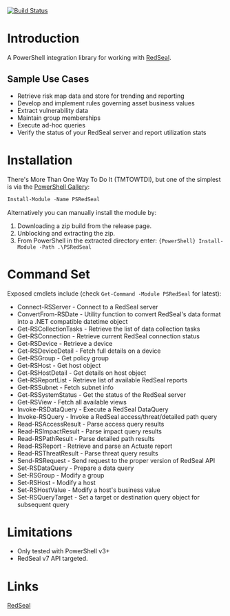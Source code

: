 [![Build Status](https://ci.appveyor.com/api/projects/status/github/SCH-CISM/RedSeal?svg=true)](https://ci.appveyor.com/project/davidski/RedSeal)

# Introduction
A PowerShell integration library for working with [RedSeal](https://www.redseal.net).

## Sample Use Cases
+ Retrieve risk map data and store for trending and reporting
+ Develop and implement rules governing asset business values
+ Extract vulnerability data
+ Maintain group memberships
+ Execute ad-hoc queries
+ Verify the status of your RedSeal server and report utilization stats

# Installation
There's More Than One Way To Do It (TMTOWTDI), but one of the simplest is via 
the [PowerShell Gallery](https://www.powershellgallery.com):

```PowerShell
Install-Module -Name PSRedSeal
```

Alternatively you can manually install the module by:

1. Downloading a zip build from the release page.
2. Unblocking and extracting the zip.
3. From PowerShell in the extracted directory enter: `{PowerShell} Install-Module -Path .\PSRedSeal`

# Command Set

Exposed cmdlets include (check `Get-Command -Module PSRedSeal` for latest):

+ Connect-RSServer - Connect to a RedSeal server
+ ConvertFrom-RSDate - Utility function to convert RedSeal's data format into a .NET compatible datetime object
+ Get-RSCollectionTasks - Retrieve the list of data collection tasks
+ Get-RSConnection - Retrieve current RedSeal connection status
+ Get-RSDevice - Retrieve a device
+ Get-RSDeviceDetail - Fetch full details on a device
+ Get-RSGroup - Get policy group
+ Get-RSHost - Get host object
+ Get-RSHostDetail - Get details on host object
+ Get-RSReportList - Retrieve list of available RedSeal reports
+ Get-RSSubnet - Fetch subnet info
+ Get-RSSystemStatus - Get the status of the RedSeal server
+ Get-RSView - Fetch all available views
+ Invoke-RSDataQuery - Execute a RedSeal DataQuery
+ Invoke-RSQuery - Invoke a RedSeal access/threat/detailed path query
+ Read-RSAccessResult - Parse access query results
+ Read-RSImpactResult - Parse impact query results
+ Read-RSPathResult - Parse detailed path results
+ Read-RSReport - Retrieve and parse an Actuate report
+ Read-RSThreatResult - Parse threat query results
+ Send-RSRequest - Send request to the proper version of RedSeal API
+ Set-RSDataQuery - Prepare a data query
+ Set-RSGroup - Modify a group
+ Set-RSHost - Modify a host
+ Set-RSHostValue - Modify a host's business value
+ Set-RSQueryTarget - Set a target or destination query object for subsequent query

# Limitations
- Only tested with PowerShell v3+
- RedSeal v7 API targeted.

# Links
[RedSeal](https://www.redseal.net/)
